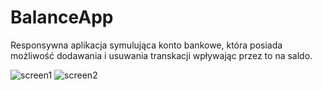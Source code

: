 # BalanceApp
Responsywna aplikacja symulująca konto bankowe, która posiada możliwość dodawania i usuwania transkacji wpływając przez to na saldo.


![screen1](https://github.com/user-attachments/assets/c69fc4e2-e5e9-4b43-90cb-bf13c6921481)
![screen2](https://github.com/user-attachments/assets/cbeffd30-514d-4cfd-ad51-5102368b0e75)
